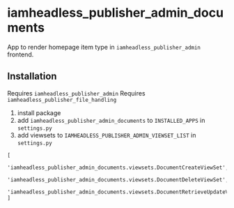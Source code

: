 # iamheadless_publisher_admin_documents

App to render homepage item type in `iamheadless_publisher_admin` frontend.

## Installation

Requires `iamheadless_publisher_admin`
Requires `iamheadless_publisher_file_handling`

1. install package
2. add `iamheadless_publisher_admin_documents` to `INSTALLED_APPS` in `settings.py`
3. add viewsets to `IAMHEADLESS_PUBLISHER_ADMIN_VIEWSET_LIST` in `settings.py`
```
[
    'iamheadless_publisher_admin_documents.viewsets.DocumentCreateViewSet',
    'iamheadless_publisher_admin_documents.viewsets.DocumentDeleteViewSet',
    'iamheadless_publisher_admin_documents.viewsets.DocumentRetrieveUpdateViewSet',
]
```
